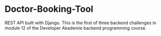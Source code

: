 # Doctor-Booking-Tool
REST API built with Django. This is the first of three backend challenges in module 12 of the Developer Akademie backend programming course.
